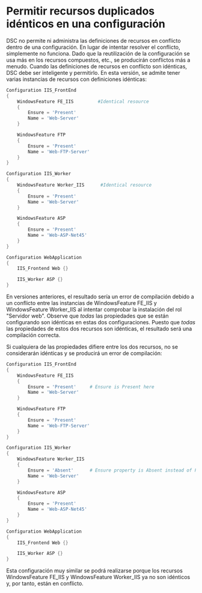 # Permitir recursos duplicados idénticos en una configuración

DSC no permite ni administra las definiciones de recursos en conflicto dentro de una configuración. En lugar de intentar resolver el conflicto, simplemente no funciona. Dado que la reutilización de la configuración se usa más en los recursos compuestos, etc., se producirán conflictos más a menudo. Cuando las definiciones de recursos en conflicto son idénticas, DSC debe ser inteligente y permitirlo. En esta versión, se admite tener varias instancias de recursos con definiciones idénticas:

```powershell
Configuration IIS_FrontEnd
{
    WindowsFeature FE_IIS         #Identical resource
    {
        Ensure = 'Present'
        Name = 'Web-Server'
    }

    WindowsFeature FTP
    {
        Ensure = 'Present'
        Name = 'Web-FTP-Server'
    }
}

Configuration IIS_Worker
{
    WindowsFeature Worker_IIS      #Identical resource
    {
        Ensure = 'Present'
        Name = 'Web-Server'
    }

    WindowsFeature ASP
    {
        Ensure = 'Present'
        Name = 'Web-ASP-Net45'
    }
}

Configuration WebApplication
{
    IIS_Frontend Web {}

    IIS_Worker ASP {}
}
```

En versiones anteriores, el resultado sería un error de compilación debido a un conflicto entre las instancias de WindowsFeature FE_IIS y WindowsFeature Worker_IIS al intentar comprobar la instalación del rol "Servidor web". Observe que *todas* las propiedades que se están configurando son idénticas en estas dos configuraciones. Puesto que *todas* las propiedades de estos dos recursos son idénticas, el resultado será una compilación correcta. 

Si cualquiera de las propiedades difiere entre los dos recursos, no se considerarán idénticas y se producirá un error de compilación:

```powershell
Configuration IIS_FrontEnd
{
    WindowsFeature FE_IIS
    {
        Ensure = 'Present'     # Ensure is Present here
        Name = 'Web-Server'
    }

    WindowsFeature FTP
    {
        Ensure = 'Present'
        Name = 'Web-FTP-Server'
    }
}

Configuration IIS_Worker
{
    WindowsFeature Worker_IIS
    {
        Ensure = 'Absent'      # Ensure property is Absent instead of Present
        Name = 'Web-Server'
    }

    WindowsFeature ASP
    {
        Ensure = 'Present'
        Name = 'Web-ASP-Net45'
    }
}

Configuration WebApplication
{
    IIS_Frontend Web {}

    IIS_Worker ASP {}
}
```

Esta configuración muy similar se podrá realizarse porque los recursos WindowsFeature FE_IIS y WindowsFeature Worker_IIS ya no son idénticos y, por tanto, están en conflicto.

<!--HONumber=Jun16_HO4-->


